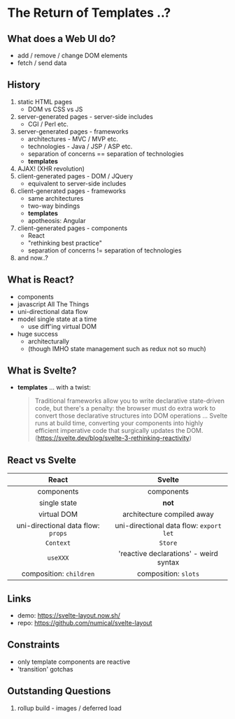 # The Return of Templates ..?

## What does a Web UI do?
* add / remove / change DOM elements
* fetch / send data

## History
1. static HTML pages
    * DOM vs CSS vs JS
1. server-generated pages - server-side includes
    * CGI / Perl etc.
1. server-generated pages - frameworks
    * architectures - MVC / MVP etc.
    * technologies - Java / JSP / ASP etc.
    * separation of concerns == separation of technologies
    * **templates**
1. AJAX! (XHR revolution)
1. client-generated pages - DOM / JQuery
    * equivalent to server-side includes
1. client-generated pages - frameworks 
    * same architectures
    * two-way bindings
    * **templates**
    * apotheosis: Angular
1. client-generated pages - components
    * React
    * "rethinking best practice"
    * separation of concerns != separation of technologies
1. and now..?

## What is React?
* components
* javascript All The Things
* uni-directional data flow
* model single state at a time
    * use diff'ing virtual DOM
* huge success
    * architecturally
    * (though IMHO state management such as redux not so much)
    
## What is Svelte?
* **templates** ... with a twist:
    > Traditional frameworks allow you to write declarative state-driven code, but there's a penalty: the browser must do extra work to convert those declarative structures into DOM operations ... Svelte runs at build time, converting your components into highly efficient imperative code that surgically updates the DOM.
    (https://svelte.dev/blog/svelte-3-rethinking-reactivity)

## React vs Svelte
| React | Svelte |
| :-----: | :------: |
| components     | components |   
| single state | **not** |
| virtual DOM | architecture compiled away |
| uni-directional data flow: `props` | uni-directional data flow: `export let` |  
| `Context` | `Store` |
| `useXXX` | 'reactive declarations' - weird syntax |
| composition: `children` | composition: `slots` |

## Links
* demo: https://svelte-layout.now.sh/
* repo: https://github.com/numical/svelte-layout

## Constraints
* only template components are reactive
* 'transition' gotchas

## Outstanding Questions
1. rollup build - images / deferred load


